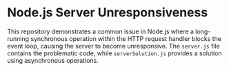 # Node.js Server Unresponsiveness

This repository demonstrates a common issue in Node.js where a long-running synchronous operation within the HTTP request handler blocks the event loop, causing the server to become unresponsive.  The `server.js` file contains the problematic code, while `serverSolution.js` provides a solution using asynchronous operations.